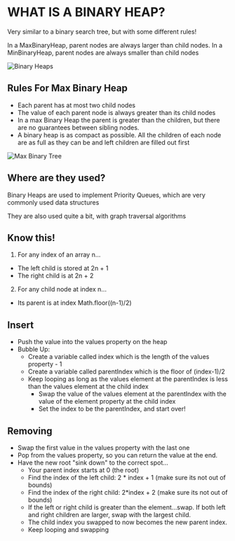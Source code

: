 # WHAT IS A BINARY HEAP?

Very similar to a binary search tree, but with some different rules!

In a MaxBinaryHeap, parent nodes are always larger than child nodes. In a MinBinaryHeap, parent nodes are always smaller than child nodes

![Binary Heaps](https://miro.medium.com/max/3076/1*2XhoV0IYgNlRxQ8jCW1Guw.png)

## Rules For Max Binary Heap

- Each parent has at most two child nodes
- The value of each parent node is always greater than its child nodes
- In a max Binary Heap the parent is greater than the children, but there are no guarantees between sibling nodes.
- A binary heap is as compact as possible. All the children of each node are as full as they can be and left children are filled out first

![Max Binary Tree](https://upload.wikimedia.org/wikipedia/commons/3/38/Max-Heap.svg)

## Where are they used?

Binary Heaps are used to implement Priority Queues, which are very commonly used data structures

They are also used quite a bit, with graph traversal algorithms

## Know this!

1. For any index of an array n...

- The left child is stored at 2n + 1
- The right child is at 2n + 2

2. For any child node at index n...

- Its parent is at index Math.floor((n-1)/2)

## Insert 

- Push the value into the values property on the heap
- Bubble Up:
  - Create a variable called index which is the length of the values property - 1
  - Create a variable called parentIndex which is the floor of (index-1)/2
  - Keep looping as long as the values element at the parentIndex is less than the values element at the child index
    - Swap the value of the values element at the parentIndex with the value of the element property at the child index
    - Set the index to be the parentIndex, and start over!

## Removing

- Swap the first value in the values property with the last one
- Pop from the values property, so you can return the value at the end.
- Have the new root "sink down" to the correct spot...​
  - Your parent index starts at 0 (the root)
  - Find the index of the left child: 2 \* index + 1 (make sure its not out of bounds)
  - Find the index of the right child: 2\*index + 2 (make sure its not out of bounds)
  - If the left or right child is greater than the element...swap. If both left and right children are larger, swap with the largest child.
  - The child index you swapped to now becomes the new parent index.
  - Keep looping and swapping
